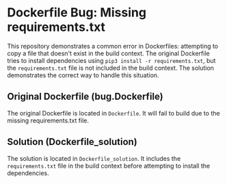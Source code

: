 # Dockerfile Bug: Missing requirements.txt

This repository demonstrates a common error in Dockerfiles: attempting to copy a file that doesn't exist in the build context.  The original Dockerfile tries to install dependencies using `pip3 install -r requirements.txt`, but the `requirements.txt` file is not included in the build context.  The solution demonstrates the correct way to handle this situation.

## Original Dockerfile (bug.Dockerfile)
The original Dockerfile is located in `Dockerfile`. It will fail to build due to the missing requirements.txt file.

## Solution (Dockerfile_solution)
The solution is located in `Dockerfile_solution`. It includes the `requirements.txt` file in the build context before attempting to install the dependencies.
